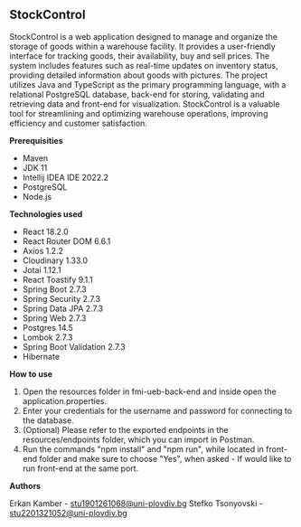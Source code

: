 ## StockControl 

StockControl is a web application designed to manage and organize the storage of goods within a warehouse facility. It provides a user-friendly interface for tracking goods, their availability, buy and sell prices. The system includes features such as real-time updates on inventory status, providing detailed information about goods with pictures. The project utilizes Java and TypeScript as the primary programming language, with a relational PostgreSQL database, back-end for storing, validating and retrieving data and front-end for visualization. StockControl is a valuable tool for streamlining and optimizing warehouse operations, improving efficiency and customer satisfaction.

**Prerequisities**

* Maven
* JDK 11
* Intellij IDEA IDE 2022.2
* PostgreSQL
* Node.js

**Technologies used**

* React 18.2.0
* React Router DOM 6.6.1
* Axios 1.2.2
* Cloudinary 1.33.0
* Jotai 1.12.1
* React Toastify 9.1.1
* Spring Boot 2.7.3
* Spring Security 2.7.3
* Spring Data JPA 2.7.3
* Spring Web 2.7.3
* Postgres 14.5
* Lombok 2.7.3
* Spring Boot Validation 2.7.3
* Hibernate

**How to use**

1. Open the resources folder in fmi-ueb-back-end and inside open the application.properties.
2. Enter your credentials for the username and password for connecting to the database.
3. (Optional) Please refer to the exported endpoints in the resources/endpoints folder, which you can
import in Postman.
4. Run the commands "npm install" and "npm run", while located in front-end folder and make sure to choose "Yes", when asked - If would like to run front-end at the same port.

**Authors**

Erkan Kamber - stu1901261068@uni-plovdiv.bg
Stefko Tsonyovski - stu2201321052@uni-plovdiv.bg
